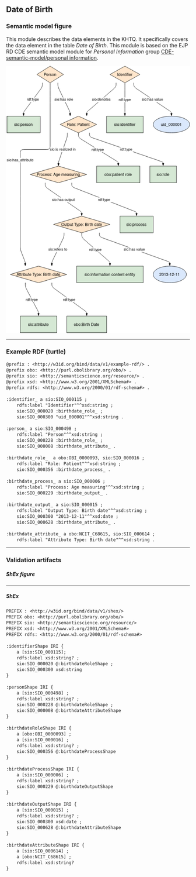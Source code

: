 ## Date of Birth

### Semantic model figure
This module describes the data elements in the KHTQ. It specifically covers the data element in the table _Date of Birth_. This module is based on the EJP RD CDE semantic model module for _Personal Information_ group [CDE-semantic-model/personal information](https://github.com/ejp-rd-vp/CDE-semantic-model/blob/980b1125222f1654c03da605835cbfd987d7970e/docs/personal_information.md).
<p align="center">
    <a href="../images/rdf/date_of_birth.png" target="_blank">
        <img src="../images/rdf/date_of_birth.png">
    </a>
</p>

***

### Example RDF (turtle)
```ttl
@prefix : <http://w3id.org/bind/data/v1/example-rdf/> .
@prefix obo: <http://purl.obolibrary.org/obo/> .
@prefix sio: <http://semanticscience.org/resource/> .
@prefix xsd: <http://www.w3.org/2001/XMLSchema#> .
@prefix rdfs: <http://www.w3.org/2000/01/rdf-schema#> .

:identifier_ a sio:SIO_000115 ;
    rdfs:label "Identifier"^^xsd:string ;
    sio:SIO_000020 :birthdate_role_ ;
    sio:SIO_000300 "uid_000001"^^xsd:string .

:person_ a sio:SIO_000498 ;
    rdfs:label "Person"^^xsd:string ;
    sio:SIO_000228 :birthdate_role_ ;
    sio:SIO_000008 :birthdate_attribute_ .

:birthdate_role_  a obo:OBI_0000093, sio:SIO_000016 ;
    rdfs:label "Role: Patient"^^xsd:string ;
    sio:SIO_000356 :birthdate_process_ .

:birthdate_process_ a sio:SIO_000006 ;
    rdfs:label "Process: Age measuring"^^xsd:string ;
    sio:SIO_000229 :birthdate_output_ .

:birthdate_output_ a sio:SIO_000015 ;
    rdfs:label "Output Type: Birth date"^^xsd:string ;
    sio:SIO_000300 "2013-12-11"^^xsd:date ;
    sio:SIO_000628 :birthdate_attribute_ .

:birthdate_attribute_ a obo:NCIT_C68615, sio:SIO_000614 ;
    rdfs:label "Attribute Type: Birth date"^^xsd:string .
```

***
### Validation artifacts
##### ShEx figure


***
##### ShEx
``` ShEx
PREFIX : <http://w3id.org/bind/data/v1/shex/>
PREFIX obo: <http://purl.obolibrary.org/obo/> 
PREFIX sio: <http://semanticscience.org/resource/>
PREFIX xsd: <http://www.w3.org/2001/XMLSchema#>
PREFIX rdfs: <http://www.w3.org/2000/01/rdf-schema#>

:identifierShape IRI {
    a [sio:SIO_000115];
    rdfs:label xsd:string? ;
    sio:SIO_000020 @:birthdateRoleShape ;
    sio:SIO_000300 xsd:string
}

:personShape IRI { 
    a [sio:SIO_000498] ;
    rdfs:label xsd:string? ;
    sio:SIO_000228 @:birthdateRoleShape ;
    sio:SIO_000008 @:birthdateAttributeShape 
}

:birthdateRoleShape IRI {
    a [obo:OBI_0000093] ;
    a [sio:SIO_000016] ;
    rdfs:label xsd:string? ;
    sio:SIO_000356 @:birthdateProcessShape
}

:birthdateProcessShape IRI {
    a [sio:SIO_000006] ;
    rdfs:label xsd:string? ;
    sio:SIO_000229 @:birthdateOutputShape
}

:birthdateOutputShape IRI {
    a [sio:SIO_000015] ;
    rdfs:label xsd:string? ;
    sio:SIO_000300 xsd:date ;
    sio:SIO_000628 @:birthdateAttributeShape
}

:birthdateAttributeShape IRI {
    a [sio:SIO_000614] ;
    a [obo:NCIT_C68615] ;
    rdfs:label xsd:string?
}
```
